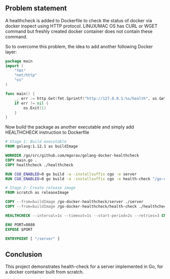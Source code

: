 ## Problem statement

A healthcheck is added to Dockerfile to check the status of docker via docker inspect using HTTP protocol. LINUX/MAC OS has CURL or WGET command but freshly created docker container does not contain these command.

So to overcome this problem, the idea to add another following Docker layer:

```go
package main
import (
	"fmt"
	"net/http"
	"os"
)

func main() {
	_, err := http.Get(fmt.Sprintf("http://127.0.0.1:%s/health", os.Getenv("PORT")))
	if err != nil {
		os.Exit(1)
	}
}
```

Now build the package as another executable and simply add HEALTHCHECK instruction to Dockerfile

```dockerfile
# Stage 1: Build executable
FROM golang:1.12.1 as buildImage

WORKDIR /go/src/github.com/mgorav/golang-docker-healthcheck
COPY main.go .
COPY healthcheck ./healthcheck

RUN CGO_ENABLED=0 go build -a -installsuffix cgo -o server
RUN CGO_ENABLED=0 go build -a -installsuffix cgo -o health-check "/go-docker-healthcheck/healthcheck"

# Stage 2: Create release image
FROM scratch as releaseImage

COPY --from=buildImage /go-docker-healthcheck/server ./server
COPY --from=buildImage /go-docker-healthcheck/health-check ./healthcheck

HEALTHCHECK --interval=1s --timeout=1s --start-period=2s --retries=3 CMD [ "/healthcheck" ]

ENV PORT=8080
EXPOSE $PORT

ENTRYPOINT [ "/server" ]

```

## Conclusion

This project demonstrates health-check for a server implemented in Go, for a docker container built from scratch.
